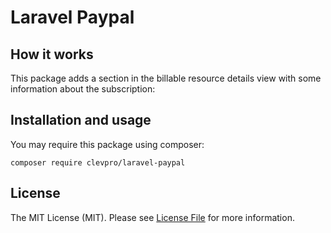 # Laravel Paypal 


## How it works

This package adds a section in the billable resource details view with some information about the subscription:



## Installation and usage

You may require this package using composer:

```
composer require clevpro/laravel-paypal
```


## License

The MIT License (MIT). Please see [License File](LICENSE.md) for more information.
